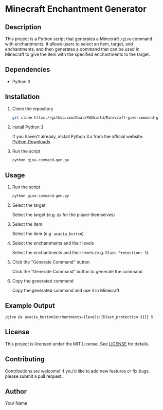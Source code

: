 # Minecraft Enchantment Generator

## Description
This project is a Python script that generates a Minecraft `/give` command with enchantments. It allows users to select an item, target, and enchantments, and then generates a command that can be used in Minecraft to give the item with the specified enchantments to the target.

## Dependencies
- Python 3

## Installation

1. Clone the repository

    ```bash
    git clone https://github.com/DualsFWShield/Minecraft-give-command-generator.git
    ```

2. Install Python 3

    If you haven't already, install Python 3.x from the official website: [Python Downloads](https://www.python.org/downloads/)

3. Run the script

    ```bash
    python give-command-gen.py
    ```

## Usage

1. Run the script

    ```bash
    python give-command-gen.py
    ```

2. Select the target

    Select the target (e.g. `@s` for the player themselves)

3. Select the item

    Select the item (e.g. `acacia_button`)

4. Select the enchantments and their levels

    Select the enchantments and their levels (e.g. `Blast Protection: 3`)

5. Click the "Generate Command" button

    Click the "Generate Command" button to generate the command

6. Copy the generated command

    Copy the generated command and use it in Minecraft

## Example Output

```
/give @s acacia_button[enchantments={levels:{blast_protection:3}}] 5
```

## License
This project is licensed under the MIT License. See [LICENSE](LICENSE) for details.

## Contributing
Contributions are welcome! If you'd like to add new features or fix bugs, please submit a pull request.

## Author
Your Name
